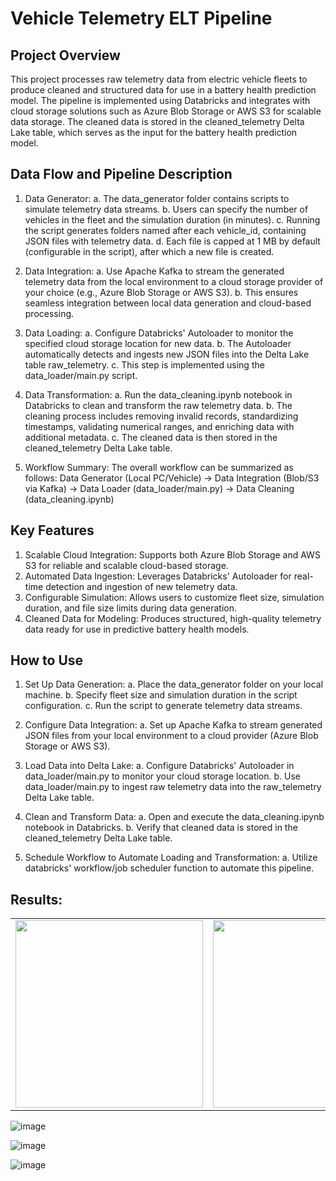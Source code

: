 # Vehicle Telemetry ELT Pipeline

## Project Overview
This project processes raw telemetry data from electric vehicle fleets to produce cleaned and structured data for use in a battery health prediction model. The pipeline is implemented using Databricks and integrates with cloud storage solutions such as Azure Blob Storage or AWS S3 for scalable data storage. The cleaned data is stored in the cleaned_telemetry Delta Lake table, which serves as the input for the battery health prediction model.

## Data Flow and Pipeline Description
1. Data Generator:
   a. The data_generator folder contains scripts to simulate telemetry data streams.
   b. Users can specify the number of vehicles in the fleet and the simulation duration (in minutes).
   c. Running the script generates folders named after each vehicle_id, containing JSON files with telemetry data.
   d. Each file is capped at 1 MB by default (configurable in the script), after which a new file is created.

2. Data Integration:
   a. Use Apache Kafka to stream the generated telemetry data from the local environment to a cloud storage provider of your choice (e.g., Azure Blob Storage or AWS S3).
   b. This ensures seamless integration between local data generation and cloud-based processing.

3. Data Loading:
   a. Configure Databricks' Autoloader to monitor the specified cloud storage location for new data.
   b. The Autoloader automatically detects and ingests new JSON files into the Delta Lake table raw_telemetry.
   c. This step is implemented using the data_loader/main.py script.
   
4. Data Transformation:
   a. Run the data_cleaning.ipynb notebook in Databricks to clean and transform the raw telemetry data.
   b. The cleaning process includes removing invalid records, standardizing timestamps, validating numerical ranges, and enriching data with additional metadata.
   c. The cleaned data is then stored in the cleaned_telemetry Delta Lake table.

5. Workflow Summary:
   The overall workflow can be summarized as follows:
         Data Generator (Local PC/Vehicle) -> Data Integration (Blob/S3 via Kafka) -> Data Loader (data_loader/main.py) -> Data Cleaning (data_cleaning.ipynb)

## Key Features
1. Scalable Cloud Integration: Supports both Azure Blob Storage and AWS S3 for reliable and scalable cloud-based storage.
2. Automated Data Ingestion: Leverages Databricks' Autoloader for real-time detection and ingestion of new telemetry data.
3. Configurable Simulation: Allows users to customize fleet size, simulation duration, and file size limits during data generation.
4. Cleaned Data for Modeling: Produces structured, high-quality telemetry data ready for use in predictive battery health models.

## How to Use
1. Set Up Data Generation:
  a. Place the data_generator folder on your local machine.
  b. Specify fleet size and simulation duration in the script configuration.
  c. Run the script to generate telemetry data streams.

2. Configure Data Integration:
  a. Set up Apache Kafka to stream generated JSON files from your local environment to a cloud provider (Azure Blob Storage or AWS S3).

3. Load Data into Delta Lake:
  a. Configure Databricks' Autoloader in data_loader/main.py to monitor your cloud storage location.
  b. Use data_loader/main.py to ingest raw telemetry data into the raw_telemetry Delta Lake table.

4. Clean and Transform Data:
  a. Open and execute the data_cleaning.ipynb notebook in Databricks.
  b. Verify that cleaned data is stored in the cleaned_telemetry Delta Lake table.

5. Schedule Workflow to Automate Loading and Transformation:
  a. Utilize databricks' workflow/job scheduler function to automate this pipeline. 

## Results:
<table>
  <tr>
    <td><img src="https://github.com/user-attachments/assets/b74b1dd1-f214-45eb-8106-2514b7bb9604" width="300"/></td>
    <td><img src="https://github.com/user-attachments/assets/13becb63-987f-40ef-8a70-85a147a99608" width="300"/></td>
  </tr>
</table>

![image](https://github.com/user-attachments/assets/78b57594-9a1d-480f-94e7-6d9a06fcecfb)

![image](https://github.com/user-attachments/assets/7e7d6af3-54a3-45d2-986d-04d43d0aaa5e)

![image](https://github.com/user-attachments/assets/c6e515de-cf3a-4e25-b849-50facdac9597)
